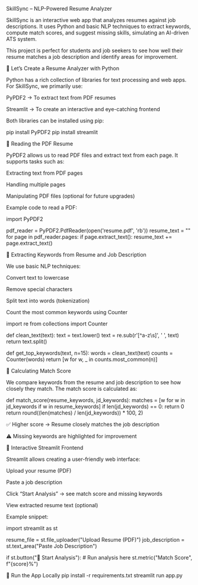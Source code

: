 SkillSync – NLP-Powered Resume Analyzer

SkillSync is an interactive web app that analyzes resumes against job descriptions.
It uses Python and basic NLP techniques to extract keywords, compute match scores, and suggest missing skills, simulating an AI-driven ATS system.

This project is perfect for students and job seekers to see how well their resume matches a job description and identify areas for improvement.

📌 Let’s Create a Resume Analyzer with Python

Python has a rich collection of libraries for text processing and web apps.
For SkillSync, we primarily use:

PyPDF2 → To extract text from PDF resumes

Streamlit → To create an interactive and eye-catching frontend

Both libraries can be installed using pip:

pip install PyPDF2
pip install streamlit

📌 Reading the PDF Resume

PyPDF2 allows us to read PDF files and extract text from each page.
It supports tasks such as:

Extracting text from PDF pages

Handling multiple pages

Manipulating PDF files (optional for future upgrades)

Example code to read a PDF:

import PyPDF2

pdf_reader = PyPDF2.PdfReader(open('resume.pdf', 'rb'))
resume_text = ""
for page in pdf_reader.pages:
    if page.extract_text():
        resume_text += page.extract_text()

📌 Extracting Keywords from Resume and Job Description

We use basic NLP techniques:

Convert text to lowercase

Remove special characters

Split text into words (tokenization)

Count the most common keywords using Counter

import re
from collections import Counter

def clean_text(text):
    text = text.lower()
    text = re.sub(r'[^a-z\s]', ' ', text)
    return text.split()

def get_top_keywords(text, n=15):
    words = clean_text(text)
    counts = Counter(words)
    return [w for w, _ in counts.most_common(n)]

📌 Calculating Match Score

We compare keywords from the resume and job description to see how closely they match.
The match score is calculated as:

def match_score(resume_keywords, jd_keywords):
    matches = [w for w in jd_keywords if w in resume_keywords]
    if len(jd_keywords) == 0:
        return 0
    return round((len(matches) / len(jd_keywords)) * 100, 2)


✅ Higher score → Resume closely matches the job description

⚠️ Missing keywords are highlighted for improvement

📌 Interactive Streamlit Frontend

Streamlit allows creating a user-friendly web interface:

Upload your resume (PDF)

Paste a job description

Click “Start Analysis” → see match score and missing keywords

View extracted resume text (optional)

Example snippet:

import streamlit as st

resume_file = st.file_uploader("Upload Resume (PDF)")
job_description = st.text_area("Paste Job Description")

if st.button("🚀 Start Analysis"):
    # Run analysis here
    st.metric("Match Score", f"{score}%")

📌 Run the App Locally
pip install -r requirements.txt
streamlit run app.py